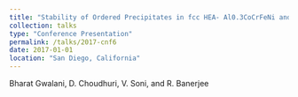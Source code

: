 ```yaml
---
title: "Stability of Ordered Precipitates in fcc HEA- Al0.3CoCrFeNi and their effect on mechanical properties"
collection: talks
type: "Conference Presentation"
permalink: /talks/2017-cnf6
date: 2017-01-01
location: "San Diego, California"
---
```


Bharat Gwalani, D. Choudhuri, V. Soni, and R. Banerjee
